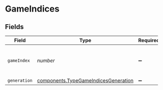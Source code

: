 # GameIndices


## Fields

| Field                                                                                        | Type                                                                                         | Required                                                                                     | Description                                                                                  |
| -------------------------------------------------------------------------------------------- | -------------------------------------------------------------------------------------------- | -------------------------------------------------------------------------------------------- | -------------------------------------------------------------------------------------------- |
| `gameIndex`                                                                                  | *number*                                                                                     | :heavy_minus_sign:                                                                           | The internal id of an api resource within game data.                                         |
| `generation`                                                                                 | [components.TypeGameIndicesGeneration](../../models/components/typegameindicesgeneration.md) | :heavy_minus_sign:                                                                           | N/A                                                                                          |
